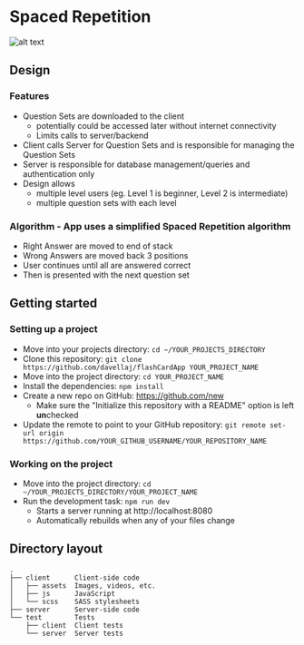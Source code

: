 # Spaced Repetition
![alt text](http://res.cloudinary.com/coleman/image/upload/v1486049755/spacedRepititionLearning_nwyoit.png "Spaced Repetition Learning")


## Design

### Features
* Question Sets are downloaded to the client
  - potentially could be accessed later without internet connectivity
  - Limits calls to server/backend
* Client calls Server for Question Sets and is responsible for managing the Question Sets
* Server is responsible for database management/queries and authentication only
* Design allows 
   - multiple level users (eg. Level 1 is beginner, Level 2 is intermediate)
   - multiple question sets with each level

### Algorithm - App uses a simplified Spaced Repetition algorithm 
* Right Answer are moved to end of stack
* Wrong Answers are moved back 3 positions
* User continues until all are answered correct
* Then is presented with the next question set



## Getting started

### Setting up a project

* Move into your projects directory: `cd ~/YOUR_PROJECTS_DIRECTORY`
* Clone this repository: `git clone https://github.com/davellaj/flashCardApp YOUR_PROJECT_NAME`
* Move into the project directory: `cd YOUR_PROJECT_NAME`
* Install the dependencies: `npm install`
* Create a new repo on GitHub: https://github.com/new
    * Make sure the "Initialize this repository with a README" option is left **un**checked
* Update the remote to point to your GitHub repository: `git remote set-url origin https://github.com/YOUR_GITHUB_USERNAME/YOUR_REPOSITORY_NAME`

### Working on the project

* Move into the project directory: `cd ~/YOUR_PROJECTS_DIRECTORY/YOUR_PROJECT_NAME`
* Run the development task: `npm run dev`
    * Starts a server running at http://localhost:8080
    * Automatically rebuilds when any of your files change

## Directory layout

```
.
├── client      Client-side code
│   ├── assets  Images, videos, etc.
│   ├── js      JavaScript
│   └── scss    SASS stylesheets
├── server      Server-side code
└── test        Tests
    ├── client  Client tests
    └── server  Server tests
```

